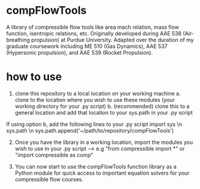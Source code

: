 # compFlowTools
A library of compressible flow tools like area mach relation, mass flow function, isentropic relations, etc.
Originally developed during AAE 538 (Air-breathing propulsion) at Purdue University. Adapted over the duration of my graduate coursework including
ME 510 (Gas Dynamics), AAE 537 (Hypersonic propulsion), and AAE 539 (Rocket Propulsion).

# how to use
1. clone this repository to a local location on your working machine
  a. clone to the location where you wish to use these modules (your working directory for your .py script)
  b. (recommended) clone this to a general location and add that location to your sys.path in your .py script
 
If using option b, add the following lines to your .py script
import sys
\n sys.path
\n sys.path.append('~/path/to/repository/compFlowTools')

2. Once you have the library in a working location, import the modules you wish to use in your .py script
--> e.g "from compressible import *" or "import compressible as comp"

3. You can now start to use the compFlowTools function library as a Python module for quick access to important equation solvers for your compressible flow courses.
